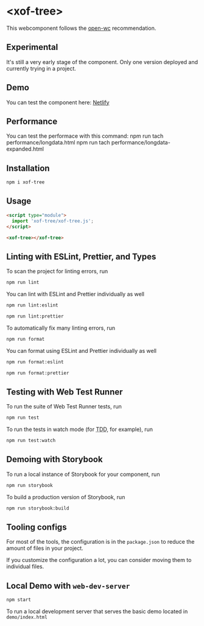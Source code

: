 # \<xof-tree>

This webcomponent follows the [open-wc](https://github.com/open-wc/open-wc) recommendation.

## Experimental

It's still a very early stage of the component. Only one version deployed and currently trying in a project.

## Demo

You can test the component here:
[Netlify](https://xof-tree.netlify.app/?path=/story/xoftree--simple)

## Performance

You can test the performace with this command:
npm run tach performance/longdata.html
npm run tach performance/longdata-expanded.html

## Installation
```bash
npm i xof-tree
```

## Usage
```html
<script type="module">
  import 'xof-tree/xof-tree.js';
</script>

<xof-tree></xof-tree>
```

## Linting with ESLint, Prettier, and Types
To scan the project for linting errors, run
```bash
npm run lint
```

You can lint with ESLint and Prettier individually as well
```bash
npm run lint:eslint
```
```bash
npm run lint:prettier
```

To automatically fix many linting errors, run
```bash
npm run format
```

You can format using ESLint and Prettier individually as well
```bash
npm run format:eslint
```
```bash
npm run format:prettier
```

## Testing with Web Test Runner
To run the suite of Web Test Runner tests, run
```bash
npm run test
```

To run the tests in watch mode (for <abbr title="test driven development">TDD</abbr>, for example), run

```bash
npm run test:watch
```

## Demoing with Storybook
To run a local instance of Storybook for your component, run
```bash
npm run storybook
```

To build a production version of Storybook, run
```bash
npm run storybook:build
```


## Tooling configs

For most of the tools, the configuration is in the `package.json` to reduce the amount of files in your project.

If you customize the configuration a lot, you can consider moving them to individual files.

## Local Demo with `web-dev-server`
```bash
npm start
```
To run a local development server that serves the basic demo located in `demo/index.html`
